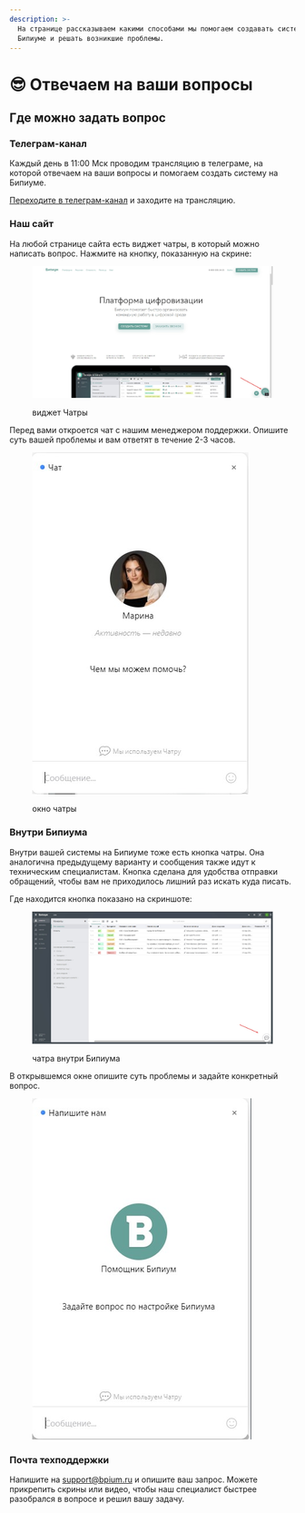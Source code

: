 ```yaml
---
description: >-
  На странице рассказываем какими способами мы помогаем создавать системы на
  Бипиуме и решать возникшие проблемы.
---
```


# 😎 Отвечаем на ваши вопросы

## Где можно задать вопрос

### Телеграм-канал

Каждый день в 11:00 Мск проводим трансляцию в телеграме, на которой отвечаем на ваши вопросы и помогаем создать систему на Бипиуме.

[Переходите в телеграм-канал](https://t.me/+1mib2mPUs1A1YjIy) и заходите на трансляцию.

### Наш сайт

На любой странице сайта есть виджет чатры, в который можно написать вопрос. Нажмите на кнопку, показанную на скрине:

<figure><img src=".gitbook/assets/чатра.jpg" alt=""><figcaption><p>виджет Чатры</p></figcaption></figure>

Перед вами откроется чат с нашим менеджером поддержки. Опишите суть вашей проблемы и вам ответят в течение 2-3 часов.

<figure><img src=".gitbook/assets/Screenshot_3.jpg" alt=""><figcaption><p>окно чатры</p></figcaption></figure>

### Внутри Бипиума

Внутри вашей системы на Бипиуме тоже есть кнопка чатры. Она аналогична предыдущему варианту и сообщения также идут к техническим специалистам. Кнопка сделана для удобства отправки обращений, чтобы вам не приходилось лишний раз искать куда писать.

Где находится кнопка показано на скриншоте:

<figure><img src=".gitbook/assets/чатра внутри Бипиума.jpg" alt=""><figcaption><p>чатра внутри Бипиума</p></figcaption></figure>

В открывшемся окне опишите суть проблемы и задайте конкретный вопрос.

<figure><img src=".gitbook/assets/окно чатры.jpg" alt=""><figcaption></figcaption></figure>

### Почта техподдержки

Напишите на support@bpium.ru и опишите ваш запрос. Можете прикрепить скрины или видео, чтобы наш специалист быстрее разобрался в вопросе и решил вашу задачу.
